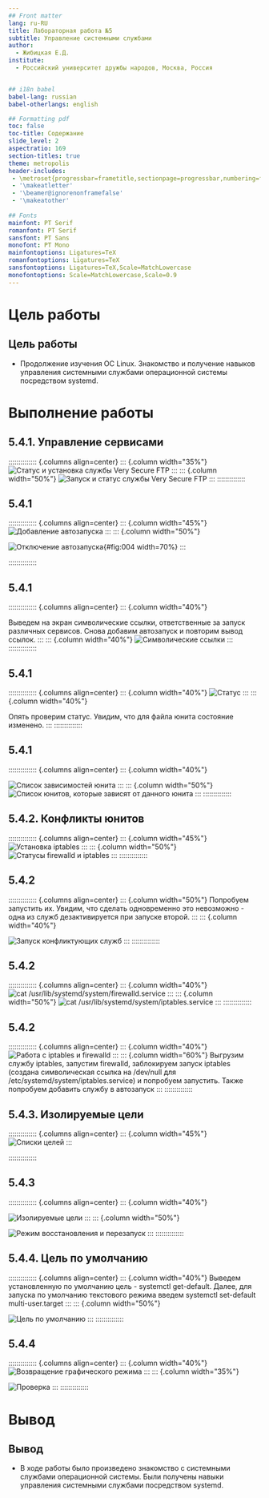 ```yaml
---
## Front matter
lang: ru-RU
title: Лабораторная работа №5
subtitle: Управление системными службами
author:
  - Жибицкая Е.Д.
institute:
  - Российский университет дружбы народов, Москва, Россия


## i18n babel
babel-lang: russian
babel-otherlangs: english

## Formatting pdf
toc: false
toc-title: Содержание
slide_level: 2
aspectratio: 169
section-titles: true
theme: metropolis
header-includes:
 - \metroset{progressbar=frametitle,sectionpage=progressbar,numbering=fraction}
 - '\makeatletter'
 - '\beamer@ignorenonframefalse'
 - '\makeatother'
 
## Fonts
mainfont: PT Serif
romanfont: PT Serif
sansfont: PT Sans
monofont: PT Mono
mainfontoptions: Ligatures=TeX
romanfontoptions: Ligatures=TeX
sansfontoptions: Ligatures=TeX,Scale=MatchLowercase
monofontoptions: Scale=MatchLowercase,Scale=0.9
---
```



# Цель работы

## Цель работы

- Продолжение изучения ОС Linux. Знакомство и получение навыков управления системными службами операционной системы посредством systemd.

# Выполнение работы

## 5.4.1. Управление сервисами

:::::::::::::: {.columns align=center}
::: {.column width="35%"}
![Статус и установка службы Very Secure FTP](image/1.jpg)
:::
::: {.column width="50%"}
![Запуск и статус службы Very Secure FTP](image/2.jpg)
:::
::::::::::::::

## 5.4.1
:::::::::::::: {.columns align=center}
::: {.column width="45%"}
![Добавление автозапуска](image/3.jpg)
:::
::: {.column width="50%"}

![Отключение автозапуска](image/4.jpg){#fig:004 width=70%}
:::

::::::::::::::

## 5.4.1
:::::::::::::: {.columns align=center}
::: {.column width="40%"}

Выведем на экран символические ссылки, ответственные за запуск различных сервисов. Снова добавим автозапуск и повторим вывод ссылок.
:::
::: {.column width="40%"}
![Символические ссылки](image/5.jpg)
:::
::::::::::::::

## 5.4.1
:::::::::::::: {.columns align=center}
::: {.column width="40%"}
![Статус](image/6.jpg)
:::
::: {.column width="40%"}

Опять проверим статус. Увидим, что для файла юнита состояние изменено.
:::
::::::::::::::



## 5.4.1
:::::::::::::: {.columns align=center}
::: {.column width="40%"}

![Список зависимостей юнита](image/7.jpg)
:::
::: {.column width="50%"}
![Список юнитов, которые зависят от данного юнита](image/8.jpg)
:::
::::::::::::::


## 5.4.2. Конфликты юнитов
:::::::::::::: {.columns align=center}
::: {.column width="45%"}
![Установка iptables](image/9.jpg)
:::
::: {.column width="50%"}
![Статусы firewalld и iptables](image/10.jpg)
:::
::::::::::::::


## 5.4.2

:::::::::::::: {.columns align=center}
::: {.column width="50%"}
Попробуем запустить их. Увидим, что сделать одновременно это невозможно - одна из служб дезактивируется при запуске второй.
:::
::: {.column width="40%"}

![Запуск конфликтующих служб](image/11.jpg)
:::
::::::::::::::


## 5.4.2

:::::::::::::: {.columns align=center}
::: {.column width="40%"}
![cat /usr/lib/systemd/system/firewalld.service ](image/12.jpg)
:::
::: {.column width="50%"}
![cat /usr/lib/systemd/system/iptables.service](image/13.jpg)
:::
::::::::::::::



## 5.4.2

:::::::::::::: {.columns align=center}
::: {.column width="40%"}
![Работа с iptables и  firewalld](image/14.jpg)
:::
::: {.column width="60%"}
Выгрузим службу iptables, запустим firewalld, заблокируем запуск iptables (создана символическая ссылка на /dev/null для /etc/systemd/system/iptables.service) и попробуем запустить. Также попробуем добавить службу в автозапуск
:::
::::::::::::::

## 5.4.3. Изолируемые цели

:::::::::::::: {.columns align=center}
::: {.column width="45%"}
![Списки целей](image/15.jpg)
:::

::::::::::::::


## 5.4.3
:::::::::::::: {.columns align=center}
::: {.column width="40%"}

![Изолируемые цели](image/16.jpg)
:::
::: {.column width="50%"}

![Режим восстановления и перезапуск](image/17.jpg)
:::
::::::::::::::

## 5.4.4. Цель по умолчанию
:::::::::::::: {.columns align=center}
::: {.column width="40%"}
Выведем установленную по умолчанию цель - systemctl get-default. Далее, для запуска по умолчанию текстового режима введем systemctl set-default multi-user.target
:::
::: {.column width="50%"}

![Цель по умолчанию](image/18.jpg)
:::
::::::::::::::

## 5.4.4
:::::::::::::: {.columns align=center}
::: {.column width="40%"}
![Возвращение графического режима](image/19.jpg)
:::
::: {.column width="35%"}

![Проверка](image/20.jpg)
:::
::::::::::::::

# Вывод

## Вывод

- В ходе работы было произведено знакомство с системными службами операционной системы. Были получены навыки управления системными службами посредством systemd.



